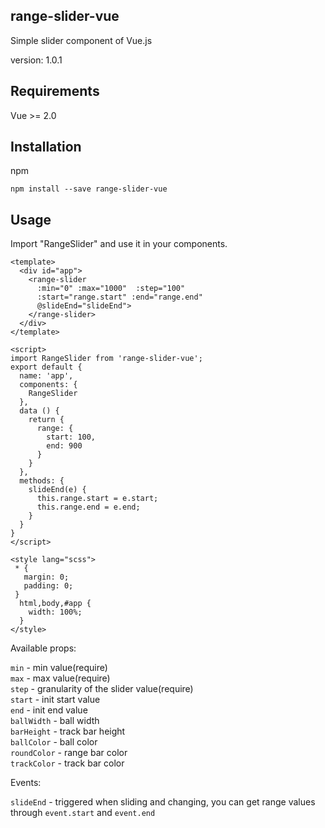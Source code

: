 ## range-slider-vue

Simple slider component of Vue.js

version: 1.0.1

## Requirements

Vue >= 2.0

## Installation

npm

```npm install --save range-slider-vue```
## Usage

Import "RangeSlider" and use it in your components.

```
<template>
  <div id="app">
    <range-slider
      :min="0" :max="1000"  :step="100"
      :start="range.start" :end="range.end"
      @slideEnd="slideEnd">
    </range-slider>
  </div>
</template>

<script>
import RangeSlider from 'range-slider-vue';
export default {
  name: 'app',
  components: {
    RangeSlider
  },
  data () {
    return {
      range: {
        start: 100,
        end: 900
      }
    }
  },
  methods: {
    slideEnd(e) {
      this.range.start = e.start;
      this.range.end = e.end;
    }
  }
}
</script>

<style lang="scss">
 * {
   margin: 0;
   padding: 0;
 }
  html,body,#app {
    width: 100%;
  }
</style>
```

Available props:

```min``` - min value(require)  
```max``` - max value(require)  
```step``` - granularity of the slider value(require)  
```start``` - init start value  
```end``` - init end value  
```ballWidth``` - ball width  
```barHeight``` - track bar height  
```ballColor``` -  ball color  
```roundColor``` - range bar color  
```trackColor``` - track bar color  

Events:

``slideEnd`` - triggered when sliding and changing, you can get range values through ``event.start`` and ``event.end``

